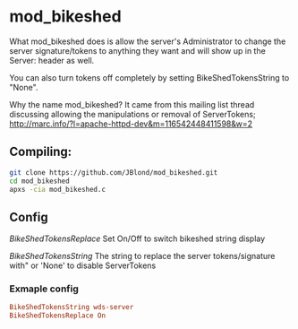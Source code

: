 # mod_bikeshed

What mod_bikeshed does is allow the server's Administrator to change the server signature/tokens 
to anything they want and will show up in the Server: header as well.

You can also turn tokens off completely by setting BikeShedTokensString to "None".

Why the name mod_bikeshed?
It came from this mailing list thread discussing allowing the manipulations or removal of ServerTokens;
<http://marc.info/?l=apache-httpd-dev&m=116542448411598&w=2>

## Compiling: 

```bash
git clone https://github.com/JBlond/mod_bikeshed.git
cd mod_bikeshed
apxs -cia mod_bikeshed.c
```

## Config

*BikeShedTokensReplace* Set On/Off to switch bikeshed string display

*BikeShedTokensString* The string to replace the server tokens/signature with" or 'None' to disable ServerTokens

### Exmaple config

```ini
BikeShedTokensString wds-server
BikeShedTokensReplace On
```
